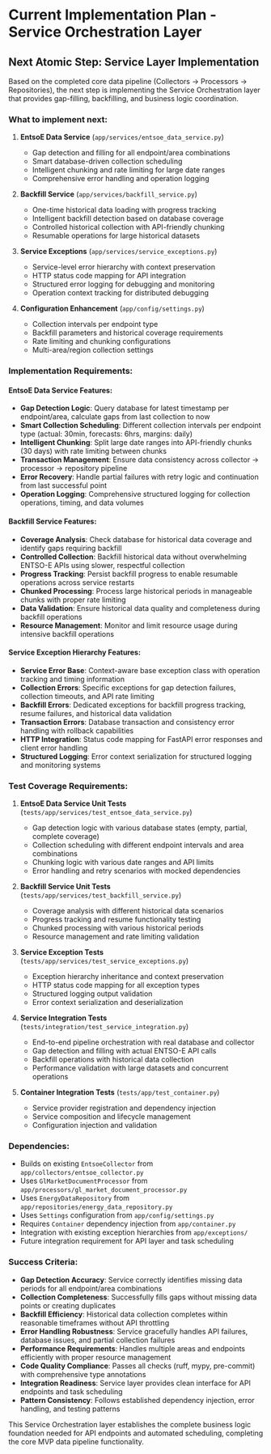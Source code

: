 # Current Implementation Plan - Service Orchestration Layer

## Next Atomic Step: Service Layer Implementation

Based on the completed core data pipeline (Collectors → Processors → Repositories), the next step is implementing the Service Orchestration layer that provides gap-filling, backfilling, and business logic coordination.

### What to implement next:

1. **EntsoE Data Service** (`app/services/entsoe_data_service.py`)
   - Gap detection and filling for all endpoint/area combinations
   - Smart database-driven collection scheduling
   - Intelligent chunking and rate limiting for large date ranges
   - Comprehensive error handling and operation logging

2. **Backfill Service** (`app/services/backfill_service.py`)
   - One-time historical data loading with progress tracking
   - Intelligent backfill detection based on database coverage
   - Controlled historical collection with API-friendly chunking
   - Resumable operations for large historical datasets

3. **Service Exceptions** (`app/services/service_exceptions.py`)
   - Service-level error hierarchy with context preservation
   - HTTP status code mapping for API integration
   - Structured error logging for debugging and monitoring
   - Operation context tracking for distributed debugging

4. **Configuration Enhancement** (`app/config/settings.py`)
   - Collection intervals per endpoint type
   - Backfill parameters and historical coverage requirements
   - Rate limiting and chunking configurations
   - Multi-area/region collection settings

### Implementation Requirements:

#### EntsoE Data Service Features:
- **Gap Detection Logic**: Query database for latest timestamp per endpoint/area, calculate gaps from last collection to now
- **Smart Collection Scheduling**: Different collection intervals per endpoint type (actual: 30min, forecasts: 6hrs, margins: daily)
- **Intelligent Chunking**: Split large date ranges into API-friendly chunks (30 days) with rate limiting between chunks
- **Transaction Management**: Ensure data consistency across collector → processor → repository pipeline
- **Error Recovery**: Handle partial failures with retry logic and continuation from last successful point
- **Operation Logging**: Comprehensive structured logging for collection operations, timing, and data volumes

#### Backfill Service Features:
- **Coverage Analysis**: Check database for historical data coverage and identify gaps requiring backfill
- **Controlled Collection**: Backfill historical data without overwhelming ENTSO-E APIs using slower, respectful collection
- **Progress Tracking**: Persist backfill progress to enable resumable operations across service restarts
- **Chunked Processing**: Process large historical periods in manageable chunks with proper rate limiting
- **Data Validation**: Ensure historical data quality and completeness during backfill operations
- **Resource Management**: Monitor and limit resource usage during intensive backfill operations

#### Service Exception Hierarchy Features:
- **Service Error Base**: Context-aware base exception class with operation tracking and timing information
- **Collection Errors**: Specific exceptions for gap detection failures, collection timeouts, and API rate limiting
- **Backfill Errors**: Dedicated exceptions for backfill progress tracking, resume failures, and historical data validation
- **Transaction Errors**: Database transaction and consistency error handling with rollback capabilities
- **HTTP Integration**: Status code mapping for FastAPI error responses and client error handling
- **Structured Logging**: Error context serialization for structured logging and monitoring systems

### Test Coverage Requirements:

1. **EntsoE Data Service Unit Tests** (`tests/app/services/test_entsoe_data_service.py`)
   - Gap detection logic with various database states (empty, partial, complete coverage)
   - Collection scheduling with different endpoint intervals and area combinations
   - Chunking logic with various date ranges and API limits
   - Error handling and retry scenarios with mocked dependencies

2. **Backfill Service Unit Tests** (`tests/app/services/test_backfill_service.py`)
   - Coverage analysis with different historical data scenarios
   - Progress tracking and resume functionality testing
   - Chunked processing with various historical periods
   - Resource management and rate limiting validation

3. **Service Exception Tests** (`tests/app/services/test_service_exceptions.py`)
   - Exception hierarchy inheritance and context preservation
   - HTTP status code mapping for all exception types
   - Structured logging output validation
   - Error context serialization and deserialization

4. **Service Integration Tests** (`tests/integration/test_service_integration.py`)
   - End-to-end pipeline orchestration with real database and collector
   - Gap detection and filling with actual ENTSO-E API calls
   - Backfill operations with historical data collection
   - Performance validation with large datasets and concurrent operations

5. **Container Integration Tests** (`tests/app/test_container.py`)
   - Service provider registration and dependency injection
   - Service composition and lifecycle management
   - Configuration injection and validation

### Dependencies:

- Builds on existing `EntsoeCollector` from `app/collectors/entsoe_collector.py`
- Uses `GlMarketDocumentProcessor` from `app/processors/gl_market_document_processor.py`
- Uses `EnergyDataRepository` from `app/repositories/energy_data_repository.py`
- Uses `Settings` configuration from `app/config/settings.py`
- Requires `Container` dependency injection from `app/container.py`
- Integration with existing exception hierarchies from `app/exceptions/`
- Future integration requirement for API layer and task scheduling

### Success Criteria:

- **Gap Detection Accuracy**: Service correctly identifies missing data periods for all endpoint/area combinations
- **Collection Completeness**: Successfully fills gaps without missing data points or creating duplicates
- **Backfill Efficiency**: Historical data collection completes within reasonable timeframes without API throttling
- **Error Handling Robustness**: Service gracefully handles API failures, database issues, and partial collection failures
- **Performance Requirements**: Handles multiple areas and endpoints efficiently with proper resource management
- **Code Quality Compliance**: Passes all checks (ruff, mypy, pre-commit) with comprehensive type annotations
- **Integration Readiness**: Service layer provides clean interface for API endpoints and task scheduling
- **Pattern Consistency**: Follows established dependency injection, error handling, and testing patterns

This Service Orchestration layer establishes the complete business logic foundation needed for API endpoints and automated scheduling, completing the core MVP data pipeline functionality.
